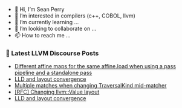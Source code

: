- 👋 Hi, I’m Sean Perry
- 👀 I’m interested in compilers (c++, COBOL, llvm)
- 🌱 I’m currently learning ...
- 💞️ I’m looking to collaborate on ...
- 📫 How to reach me ...

<!---
s66perry/s66perry is a ✨ special ✨ repository because its `README.md` (this file) appears on your GitHub profile.
You can click the Preview link to take a look at your changes.
--->
### 📕 Latest LLVM Discourse Posts

<!-- DISCOURSE-LLVM:START -->
- [Different affine maps for the same affine.load when using a pass pipeline and a standalone pass](https://discourse.llvm.org/t/different-affine-maps-for-the-same-affine-load-when-using-a-pass-pipeline-and-a-standalone-pass/79274#post_1)
- [LLD and layout convergence](https://discourse.llvm.org/t/lld-and-layout-convergence/79232#post_8)
- [Multiple matches when changing TraversalKind mid-matcher](https://discourse.llvm.org/t/multiple-matches-when-changing-traversalkind-mid-matcher/78928#post_3)
- [[RFC] Changing llvm::Value layout](https://discourse.llvm.org/t/rfc-changing-llvm-value-layout/79257#post_15)
- [LLD and layout convergence](https://discourse.llvm.org/t/lld-and-layout-convergence/79232#post_7)
<!-- DISCOURSE-LLVM:END -->
